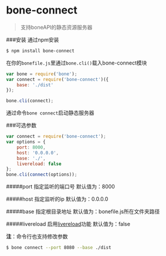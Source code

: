 # bone-connect
> 支持boneAPI的静态资源服务器

###安装
通过npm安装

```sh
$ npm install bone-connect
```

在你的`bonefile.js`里通过`bone.cli()`载入bone-connect模块

```js
var bone = require('bone');
var connect = require('bone-connect')({
	base: './dist'
});

bone.cli(connect);
```
通过命令`bone connect`启动静态服务器

###可选参数

```js
var connect = require('bone-connect');
var options = {
	port: 8000,
	host: '0.0.0.0',
	base: './',
	livereload: false	
};
bone.cli(connect(options));
```

#####port
指定监听的端口号
默认值为：8000

#####host
指定监听的ip
默认值为：0.0.0.0

#####base
指定根目录地址
默认值为：bonefile.js所在文件夹路径

#####livereload
启用[livereload](https://github.com/intesso/connect-livereload)功能
默认值为：false

**注**：命令行也支持修改参数

```sh
$ bone connect --port 8080 --base ./dist
```